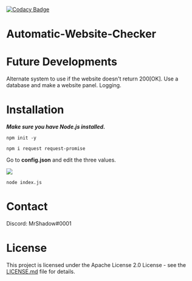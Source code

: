 [![Codacy Badge](https://api.codacy.com/project/badge/Grade/fb5ec0bb20314aa88ded501392f8b5f0)](https://www.codacy.com/manual/SergeantShadoww/Automatic-Website-Checker?utm_source=github.com&amp;utm_medium=referral&amp;utm_content=UsmanSamiMahmood/Automatic-Website-Checker&amp;utm_campaign=Badge_Grade)

# Automatic-Website-Checker

# Future Developments
Alternate system to use if the website doesn't return 200[OK].
Use a database and make a website panel.
Logging.

# Installation
***Make sure you have Node.js installed.***

```
npm init -y
```

```
npm i request request-promise
```

Go to **config.json** and edit the three values.

![](https://cdn.discordapp.com/attachments/695841512893710336/698545491692093580/unknown.png)

```
node index.js
```

# Contact
Discord: MrShadow#0001

# License

This project is licensed under the Apache License 2.0 License - see the [LICENSE.md](https://github.com/UsmanSamiMahmood/AutomaticWebsiteChecker/blob/master/LICENSE.md) file for details.
